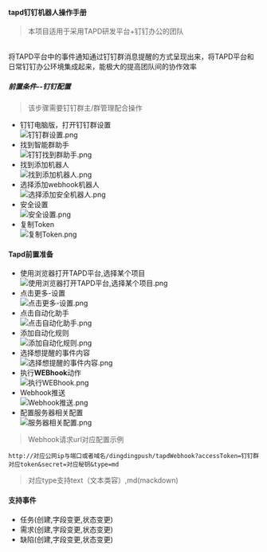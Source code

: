 #### tapd钉钉机器人操作手册

>  本项目适用于采用TAPD研发平台+钉钉办公的团队
</br>
将TAPD平台中的事件通知通过钉钉群消息提醒的方式呈现出来，将TAPD平台和日常钉钉办公环境集成起来，能极大的提高团队间的协作效率

##### 前置条件--钉钉配置
>   该步骤需要钉钉群主/群管理配合操作</br>

- 钉钉电脑版，打开钉钉群设置 </br>
  ![钉钉群设置.png](https://pic.jitudisk.com/public/2022/07/12/13e23a4779101.png)
- 找到智能群助手 </br>
  ![钉钉找到群助手.png](https://pic.jitudisk.com/public/2022/07/12/469e378715351.png)
- 找到添加机器人 </br>
  ![找到添加机器人.png](https://pic.jitudisk.com/public/2022/07/12/f1cff573d5347.png)
- 选择添加webhook机器人 </br>
  ![选择添加安全机器人.png](https://pic.jitudisk.com/public/2022/07/12/c6fc263cb1b8d.png)
- 安全设置 </br>
  ![安全设置.png](https://pic.jitudisk.com/public/2022/07/12/725f1eb9cdafd.png)
- 复制Token </br>
  ![复制Token.png](https://pic.jitudisk.com/public/2022/07/12/f36f47f2ffdc8.png)

#### Tapd前置准备
- 使用浏览器打开TAPD平台,选择某个项目 </br>
  ![使用浏览器打开TAPD平台,选择某个项目.png](https://pic.jitudisk.com/public/2022/07/12/e36e8734dbb25.png)
- 点击更多-设置</br>
  ![点击更多-设置.png](https://pic.jitudisk.com/public/2022/07/12/a3795a3dab2c0.png)
- 点击自动化助手 </br>
  ![点击自动化助手.png](https://pic.jitudisk.com/public/2022/07/12/e451711b39631.png)
- 添加自动化规则</br>
  ![添加自动化规则.png](https://pic.jitudisk.com/public/2022/07/12/6fcc673dea08a.png)
- 选择想提醒的事件内容 </br>
  ![选择想提醒的事件内容.png](https://pic.jitudisk.com/public/2022/07/12/1773b7a229d9c.png)
- 执行**WEBhook**动作 </br>
  ![执行WEBhook.png](https://pic.jitudisk.com/public/2022/07/12/0216412cbfa4d.png)
- Webhook推送 </br>
  ![Webhook推送.png](https://pic.jitudisk.com/public/2022/07/12/6233f62e7d1f7.png)
- 配置服务器相关配置</br>
  ![服务器相关配置.png](https://pic.jitudisk.com/public/2022/07/12/7658d99ab7698.png)


>  Webhook请求url对应配置示例</br>

```
http://对应公网ip与端口或者域名/dingdingpush/tapdWebhook?accessToken=钉钉群对应token&secret=对应秘钥&type=md 
```

>   对应type支持text（文本类容）,md(mackdown)
#### 支持事件
- 任务(创建,字段变更,状态变更)
- 需求(创建,字段变更,状态变更)
- 缺陷(创建,字段变更,状态变更)